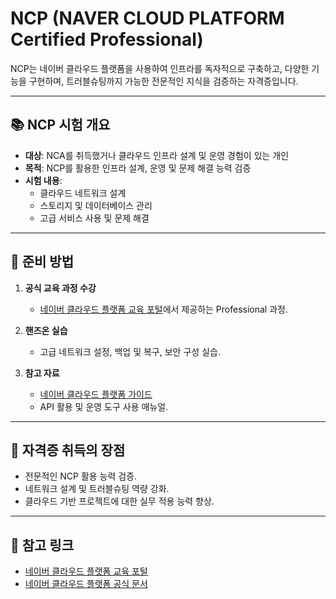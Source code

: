 # NCP (NAVER CLOUD PLATFORM Certified Professional)

NCP는 네이버 클라우드 플랫폼을 사용하여 인프라를 독자적으로 구축하고, 다양한 기능을 구현하며, 트러블슈팅까지 가능한 전문적인 지식을 검증하는 자격증입니다.

---

## 📚 NCP 시험 개요

- **대상**: NCA를 취득했거나 클라우드 인프라 설계 및 운영 경험이 있는 개인
- **목적**: NCP를 활용한 인프라 설계, 운영 및 문제 해결 능력 검증
- **시험 내용**:
  - 클라우드 네트워크 설계
  - 스토리지 및 데이터베이스 관리
  - 고급 서비스 사용 및 문제 해결

---

## 📌 준비 방법

1. **공식 교육 과정 수강**  
   - [네이버 클라우드 플랫폼 교육 포털](https://edu.ncloud.com/)에서 제공하는 Professional 과정.

2. **핸즈온 실습**  
   - 고급 네트워크 설정, 백업 및 복구, 보안 구성 실습.

3. **참고 자료**  
   - [네이버 클라우드 플랫폼 가이드](https://guide.ncloud-docs.com/)
   - API 활용 및 운영 도구 사용 매뉴얼.

---

## 🎯 자격증 취득의 장점

- 전문적인 NCP 활용 능력 검증.
- 네트워크 설계 및 트러블슈팅 역량 강화.
- 클라우드 기반 프로젝트에 대한 실무 적용 능력 향상.

---

## 📑 참고 링크

- [네이버 클라우드 플랫폼 교육 포털](https://edu.ncloud.com/)
- [네이버 클라우드 플랫폼 공식 문서](https://guide.ncloud-docs.com/)
